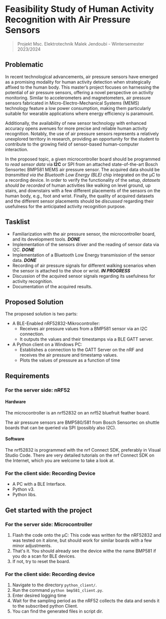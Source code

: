 # Feasibility Study of Human Activity Recognition with Air Pressure Sensors

> Projekt Msc. Elektrotechnik Malek Jendoubi - Wintersemester 2023/2024

## Problematic
In recent technological advancements, air pressure sensors have emerged as a promising modality for human activity detection when strategically affixed to the human body. This master’s project focuses on harnessing the potential of air pressure sensors, offering a novel perspective on activity monitoring. Similar to accelerometers and magnetometers, air pressure sensors fabricated in Micro-Electro-Mechanical Systems (MEMS) technology feature a low power consumption, making them particularly suitable for wearable applications where energy efficiency is paramount. 

Additionally, the availability of new sensor technology with enhanced accuracy opens avenues for more precise and reliable human activity recognition. Notably, the use of air pressure sensors represents a relatively unexplored territory in research, providing an opportunity for the student to contribute to the growing field of sensor-based human-computer interaction.

In the proposed topic, a given microcontroller board should be programmed to _read sensor data_ via __I2C__ or SPI from an attached state-of-the-art Bosch Sensortec BMP581 MEMS air pressure sensor. The acquired data should be _transmitted via the Bluetooth Low Energy (BLE)_ chip integrated on the µC to a recording device. In order to verify the functionality of the setup, _datasets should be recorded_ of human activities like walking on level ground, up stairs, and downstairs with a few different placements of the sensors on the human body, e.g., foot and wrist. Finally, the quality of acquired datasets and the different sensor placements should be _discussed_ regarding their usefulness for the anticipated activity recognition purpose.

## Tasklist

* Familiarization with the air pressure sensor, the microcontroller board, and its development tools. **_DONE_**
* Implementation of the sensors driver and the reading of sensor data via I2C. **_DONE_**
* Implementation of a Bluetooth Low Energy transmission of the sensor data. **_DONE_**
* Recording of air pressure signals for different walking scenarios when the sensor is attached to the shoe or wrist. **_IN PROGRESS_**
* Discussion of the acquired sensor signals regarding its usefulness for activity recognition.
* Documentation of the acquired results.

## Proposed Solution

The proposed solution is two parts:

* A BLE-Enabled nRF52832-Mikrocontroller:
  * Receives air pressure values from a BMP581 sensor via an I2C connection.
  * It outputs the values and their timestamps via a BLE GATT server.
* A Python client on a Windows PC:
  * Establishes a connection to the GATT Server on the nRF and receives the air pressure and timestamp values.
  * Plots the values of pressure as a function of time
 
## Requirements

### For the server side: nRF52

#### Hardware
The microcontroller is an nrf52832 on an nrf52 bluefruit feather board.

The air pressure sensors are BMP580/581 from Bosch Sensortec on shuttle boards that can be queried via SPI (possibly also I2C).

#### Software

The nrf52832 is programmed with the nrf Connect SDK, preferably in Visual Studio Code. There are very detailed tutorials on the nrf Connect SDK on the Internet, which you are welcome to take a look at.

### For the client side: Recording Device

* A PC with a BLE Interface.
* Python v3.
* Python libs.

## Get started with the project

### For the server side: Microcontroller

1. Flash the code onto the µC: This code was written for the nRF52832 and was tested on it alone, but should work for similar boards with a few minor adjustments.
2. That's it. You should already see the device withe the name BMP581 if you do a scan for BLE devices.
3. If not, try to reset the board.

### For the client side: Recording device

1. Navigate to the directory `python_client/`.
2. Run the command `python bmp581_client.py`.
3. Enter desired logging time
4. Wait for the sampling period as the nRF52 collects the data and sends it to the subscribed python Client.
5. You can find the generated files in script dir.

